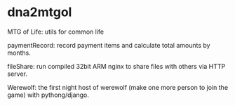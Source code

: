 # dna2mtgol
MTG of Life: utils for common life

paymentRecord:
record payment items and calculate total amounts by months.

fileShare:
run compiled 32bit ARM nginx to share files with others via HTTP server.

Werewolf:
the first night host of werewolf (make one more person to join the game) with pythong/django.
